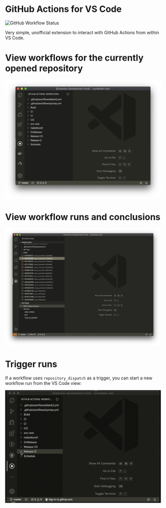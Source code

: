 # GitHub Actions for VS Code

![GitHub Workflow Status](https://img.shields.io/github/workflow/status/cschleiden/vscode-github-actions/Build)

Very simple, unofficial extension to interact with GitHub Actions from within VS Code.

# View workflows for the currently opened repository

![](./media/runs.png)

# View workflow runs and conclusions

![](./media/runs2.png)

# Trigger runs

If a workflow uses `repository_dispatch` as a trigger, you can start a new workflow run from the VS Code view:

![](./media/rdispatch.gif)